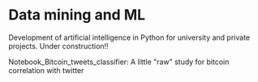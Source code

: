 # Data mining and ML
Development of artificial intelligence in Python for university and private projects. 
Under construction!!


Notebook_Bitcoin_tweets_classifier: A little "raw" study for bitcoin correlation with twitter 
